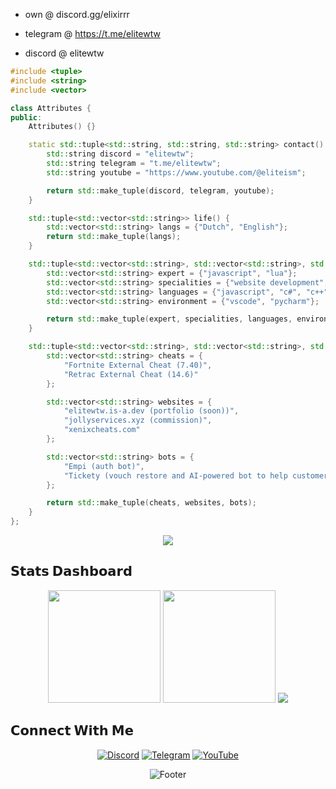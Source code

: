 - own @ discord.gg/elixirrr

- telegram @ https://t.me/elitewtw

- discord @ elitewtw

```cpp
#include <tuple>
#include <string>
#include <vector>

class Attributes {
public:
    Attributes() {}

    static std::tuple<std::string, std::string, std::string> contact() {
        std::string discord = "elitewtw";
        std::string telegram = "t.me/elitewtw";
        std::string youtube = "https://www.youtube.com/@eliteism";

        return std::make_tuple(discord, telegram, youtube);
    }

    std::tuple<std::vector<std::string>> life() {
        std::vector<std::string> langs = {"Dutch", "English"};
        return std::make_tuple(langs);
    }

    std::tuple<std::vector<std::string>, std::vector<std::string>, std::vector<std::string>, std::vector<std::string>> coding() {
        std::vector<std::string> expert = {"javascript", "lua"};
        std::vector<std::string> specialities = {"website development", "fast learner", "sports"};
        std::vector<std::string> languages = {"javascript", "c#", "c++", "python", "lua", "html", "css"};
        std::vector<std::string> environment = {"vscode", "pycharm"};

        return std::make_tuple(expert, specialities, languages, environment);
    }

    std::tuple<std::vector<std::string>, std::vector<std::string>, std::vector<std::string>> projects() {
        std::vector<std::string> cheats = {
            "Fortnite External Cheat (7.40)",
            "Retrac External Cheat (14.6)"
        };

        std::vector<std::string> websites = {
            "elitewtw.is-a.dev (portfolio (soon))",
            "jollyservices.xyz (commission)",
            "xenixcheats.com"
        };

        std::vector<std::string> bots = {
            "Empi (auth bot)",
            "Tickety (vouch restore and AI-powered bot to help customers)"
        };

        return std::make_tuple(cheats, websites, bots);
    }
};
```

<div align="center">
  <img src="https://skillicons.dev/icons?i=js,lua,cpp,cs,python,html,css,vscode,pycharm,github&perline=10" />
</div>

## 𝗦𝘁𝗮𝘁𝘀 𝗗𝗮𝘀𝗵𝗯𝗼𝗮𝗿𝗱
<div align="center">
  
  <img height="180em" src="https://github-readme-stats.vercel.app/api?username=elitewtw&show_icons=true&theme=tokyonight&include_all_commits=true" />
  <img height="180em" src="https://github-readme-stats.vercel.app/api/top-langs/?username=elitewtw&layout=compact&theme=tokyonight" />
  <img src="https://streak-stats.demolab.com?user=elitewtw&theme=tokyonight" />

</div>

## 𝗖𝗼𝗻𝗻𝗲𝗰𝘁 𝗪𝗶𝘁𝗵 𝗠𝗲
<div align="center">
  
  [![Discord](https://img.shields.io/badge/-@xenix.gg-5865F2?style=for-the-badge&logo=discord&logoColor=white)](https://discord.gg/elixrrr)
  [![Telegram](https://img.shields.io/badge/-@elitewtw-26A5E4?style=for-the-badge&logo=telegram&logoColor=white)](https://t.me/elitewtw)
  [![YouTube](https://img.shields.io/badge/-@eliteism-FF0000?style=for-the-badge&logo=youtube&logoColor=white)](https://youtube.com/@eliteism)

</div>

<div align="center">
  
  ![Footer](https://capsule-render.vercel.app/api?type=waving&color=gradient&height=100&section=footer)

</div>
